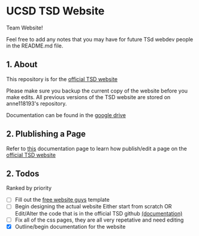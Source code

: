 # UCSD TSD Website
Team Website!

Feel free to add any notes that you may have for future TSd webdev people in the README.md file.

## 1. About
This repository is for the [official TSD website](https://tsd.ucsd.edu/)

Please make sure you backup the current copy of the website before you make edits. 
  All previous versions of the TSD website are stored on anne118193's repository. 

Documentation can be found in the [google drive](https://drive.google.com/drive/u/0/folders/1TD50FsGsiE5XADJbnY7M2vgpuN2EVm7Q)

## 2. Plublishing a Page
  Refer to [this](https://docs.google.com/document/d/1k1pJCI4bJGU1qC3imT862-O7lwgwD7nUP8xPIfPE5fQ/edit) documentation page to learn how publish/edit a page on the [official TSD website](https://tsd.ucsd.edu/)

## 2. Todos

Ranked by priority

- [ ] Fill out the [free website guys](https://drive.google.com/drive/u/0/folders/1nMxQ0P90SAWPb0Kms8k217DAjo4GgO_W) template
- [ ] Begin designing the actual website 
      Either start from scratch 
                OR
      Edit/Alter the code that is in the official TSD github [(documentation)](https://docs.google.com/document/d/145GG1HKFKvablGzENxLJHERmyHpwFhD4b2t5laEOHgY/edit)
      <!-- email asl006@ucsd.edu if you have questions about it --> 
- [ ] Fix all of the css pages, they are all very repetative and need editing 
- [x] Outline/begin documentation for the website

